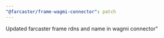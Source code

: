 ```yaml
---
"@farcaster/frame-wagmi-connector": patch
---
```


Updated farcaster frame rdns and name in wagmi connector"
